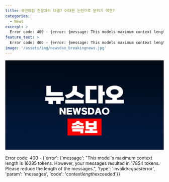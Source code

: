 ```yaml
---
title: 국민의힘 친윤과의 대결? 어대한 논란으로 분위기 역전?
categories:
  - News
excerpt: >
  Error code: 400 - {error: {message: This models maximum context length is 16385 tokens. However, your messages resulted in 16932 tokens. Please reduce the length of the messages., type: invalid_request_error, param: messages, code: context_length_exceeded}}
feature_text: >
  Error code: 400 - {error: {message: This models maximum context length is 16385 tokens. However, your messages resulted in 16932 tokens. Please reduce the length of the messages., type: invalid_request_error, param: messages, code: context_length_exceeded}}
image: '/assets/img/newsdao_breakingnews.jpg'
---
```


<p><img src="/assets/img/newsdao_breakingnews.jpg" alt="implanttips 속보" /></p>

<p>Error code: 400 - {'error': {'message': "This model's maximum context length is 16385 tokens. However, your messages resulted in 17854 tokens. Please reduce the length of the messages.", 'type': 'invalid<em>request</em>error', 'param': 'messages', 'code': 'context<em>length</em>exceeded'}}</p>


